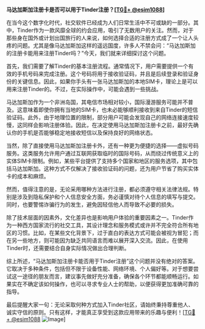 **马达加斯加注册卡是否可以用于Tinder注册？[[TG💪+ @esim1088](https://t.me/s/esim1088)]**

在当今这个数字化时代，社交软件已经成为人们日常生活中不可或缺的一部分。其中，Tinder作为一款风靡全球的约会应用，吸引了无数用户的关注。然而，对于那些身在国外或计划出国旅行的人来说，如何选择合适的注册方式成了一个让人头疼的问题。尤其是像马达加斯加这样的遥远国度，许多人不禁会问：“马达加斯加的注册卡能用来注册Tinder吗？”今天，我们就来详细探讨这个问题。

首先，我们需要了解Tinder的基本注册流程。通常情况下，用户需要提供一个有效的手机号码来完成注册。这个号码将用于接收验证码，并且是后续登录和验证身份的关键信息。因此，如果你手头有一张马达加斯加的本地SIM卡，理论上是可以用来注册Tinder的。不过，在实际操作中，可能会遇到一些挑战。

马达加斯加作为一个非洲岛国，其电信市场相对较小，国际漫游服务可能并不普及。这意味着即使你拥有当地的SIM卡，也未必能够顺利接收到来自Tinder的短信验证码。此外，由于地理位置的限制，部分用户可能会发现自己的网络连接速度较慢，这同样会影响注册体验。因此，在决定使用马达加斯加注册卡之前，最好先确认你的手机是否能够稳定地接收短信以及保持良好的网络状态。

当然，除了直接使用马达加斯加注册卡外，还有一种更为便捷的选择——虚拟号码服务。这类服务允许用户通过互联网获取临时的国际号码，从而绕过传统意义上的实体SIM卡限制。例如，某些平台提供了支持多个国家和地区的服务选项，其中包括马达加斯加。这种方式不仅解决了接收验证码的问题，还为用户节省了购买实体卡的成本和麻烦。

然而，值得注意的是，无论采用哪种方法进行注册，都必须遵守相关法律法规。特别是涉及到隐私保护和个人信息安全方面，务必谨慎对待个人信息的填写与提交。同时，也要警惕诈骗行为的发生，避免因轻信他人而导致不必要的损失。

除了技术层面的因素外，文化差异也是影响用户体验的重要因素之一。Tinder作为一种西方国家流行的社交工具，其设计理念和服务模式或许并不完全符合所有地区的习惯。比如，在某些文化背景下，过于直白的表达方式可能会被视为冒犯；而在另一些地方，则可能因为缺乏共同语言而难以展开深入交流。因此，在使用Tinder时，还需要结合自身实际情况做出合理判断。

综上所述，“马达加斯加注册卡能否用于Tinder注册”这个问题并没有绝对的答案。它取决于多种条件，包括但不限于设备性能、网络环境、个人偏好等。对于想要尝试这一途径的朋友而言，建议事先做好充分准备，确保各个环节都能顺畅运行。如果实在不确定该如何操作，也可以寻求专业人士的帮助，以便获得更加准确可靠的指导。

最后提醒大家一句：无论采取何种方式加入Tinder社区，请始终秉持尊重他人、诚实守信的原则。只有这样，才能真正享受到这款应用带来的乐趣与便利！[[TG💪+ @esim1088](https://t.me/s/esim1088) ![Image](https://i.postimg.cc/4NQfJmqS/Snipaste-2025-05-13-00-14-12.png)]